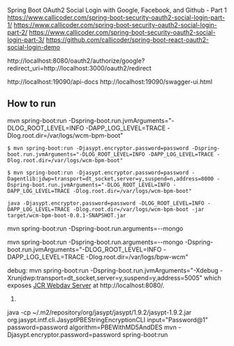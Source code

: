 Spring Boot OAuth2 Social Login with Google, Facebook, and Github - Part 1
https://www.callicoder.com/spring-boot-security-oauth2-social-login-part-1/
https://www.callicoder.com/spring-boot-security-oauth2-social-login-part-2/
https://www.callicoder.com/spring-boot-security-oauth2-social-login-part-3/
https://github.com/callicoder/spring-boot-react-oauth2-social-login-demo



http://localhost:8080/oauth2/authorize/google?redirect_uri=http://localhost:3000/oauth2/redirect

http://localhost:19090/api-docs
http://localhost:19090/swagger-ui.html

## How to run
mvn spring-boot:run -Dspring-boot.run.jvmArguments="-DLOG_ROOT_LEVEL=INFO -DAPP_LOG_LEVEL=TRACE -Dlog.root.dir=/var/logs/wcm-bpm-boot"

    $ mvn spring-boot:run -Djasypt.encryptor.password=password -Dspring-boot.run.jvmArguments="-DLOG_ROOT_LEVEL=INFO -DAPP_LOG_LEVEL=TRACE -Dlog.root.dir=/var/logs/wcm-bpm-boot"

    $ mvn spring-boot:run -Djasypt.encryptor.password=password -Dagentlib:jdwp=transport=dt_socket,server=y,suspend=n,address=8000 -Dspring-boot.run.jvmArguments="-DLOG_ROOT_LEVEL=INFO -DAPP_LOG_LEVEL=TRACE -Dlog.root.dir=/var/logs/wcm-bpm-boot"

    java -Djasypt.encryptor.password=password -DLOG_ROOT_LEVEL=INFO -DAPP_LOG_LEVEL=TRACE -Dlog.root.dir=/var/logs/wcm-bpm-boot -jar target/wcm-bpm-boot-0.0.1-SNAPSHOT.jar
mvn spring-boot:run -Dspring-boot.run.arguments=--mongo

mvn spring-boot:run -Dspring-boot.run.arguments=--mongo -Dspring-boot.run.jvmArguments="-DLOG_ROOT_LEVEL=INFO -DAPP_LOG_LEVEL=TRACE -Dlog.root.dir=/var/logs/bpw-wcm"



debug:
mvn spring-boot:run -Dspring-boot.run.jvmArguments="-Xdebug -Xrunjdwp:transport=dt_socket,server=y,suspend=y,address=5005"
which exposes [JCR Webdav Server](http://jackrabbit.apache.org/jcr/components/jackrabbit-jcr-server.html#JCR_Webdav_Server) at http://localhost:8080/.


1.
java -cp ~/.m2/repository/org/jasypt/jasypt/1.9.2/jasypt-1.9.2.jar  org.jasypt.intf.cli.JasyptPBEStringEncryptionCLI input="Password@1" password=password algorithm=PBEWithMD5AndDES
mvn -Djasypt.encryptor.password=password spring-boot:run
